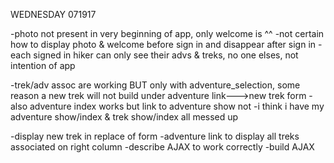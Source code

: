 WEDNESDAY 071917

-photo not present in very beginning of app, only welcome is ^^
-not certain how to display photo & welcome before sign in and disappear after sign in
-each signed in hiker can only see their advs & treks, no one elses, not intention of app

-trek/adv assoc are working BUT only with adventure_selection, some reason a new trek will not build
 under adventure link--->new trek form
-also adventure index works but link to adventure show not
-i think i have my adventure show/index & trek show/index all messed up

-display new trek in replace of form
-adventure link to display all treks associated on right column
-describe AJAX to work correctly
-build AJAX
